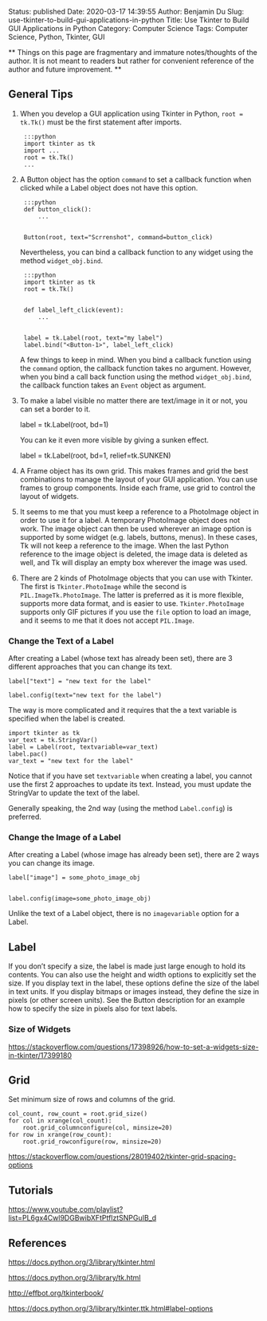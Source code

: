 Status: published
Date: 2020-03-17 14:39:55
Author: Benjamin Du
Slug: use-tkinter-to-build-gui-applications-in-python
Title: Use Tkinter to Build GUI Applications in Python
Category: Computer Science
Tags: Computer Science, Python, Tkinter, GUI

**
Things on this page are fragmentary and immature notes/thoughts of the author.
It is not meant to readers but rather for convenient reference of the author and future improvement.
**

## General Tips

1. When you develop a GUI application using Tkinter in Python, 
    `root = tk.Tk()` must be the first statement after imports.

        :::python
        import tkinter as tk
        import ...
        root = tk.Tk()
        ...

2. A Button object has the option `command` to set a callback function when clicked
    while a Label object does not have this option.

        :::python
        def button_click():
            ...


        Button(root, text="Scrrenshot", command=button_click)

    Nevertheless, 
    you can bind a callback function to any widget using the method `widget_obj.bind`.

        :::python
        import tkinter as tk
        root = tk.Tk()


        def label_left_click(event):
            ...


        label = tk.Label(root, text="my label")
        label.bind("<Button-1>", label_left_click)

    A few things to keep in mind. 
    When you bind a callback function using the `command` option,
    the callback function takes no argument. 
    However, 
    when you bind a call back function using the method `widget_obj.bind`,
    the callback function takes an `Event` object as argument.

3. To make a label visible no matter there are text/image in it or not,
    you can set a border to it.

    label = tk.Label(root, bd=1)

    You can ke it even more visible by giving a sunken effect.

    label = tk.Label(root, bd=1, relief=tk.SUNKEN)

4. A Frame object has its own grid.
    This makes frames and grid the best combinations to manage the layout of your GUI application.
    You can use frames to group components.
    Inside each frame, 
    use grid to control the layout of widgets. 

5. It seems to me that you must keep a reference to a PhotoImage object
    in order to use it for a label. 
    A temporary PhotoImage object does not work.
    The image object can then be used wherever an image option is supported by some widget (e.g. labels, buttons, menus). In these cases, Tk will not keep a reference to the image. When the last Python reference to the image object is deleted, the image data is deleted as well, and Tk will display an empty box wherever the image was used.

6. There are 2 kinds of PhotoImage objects that you can use with Tkinter.
    The first is `Tkinter.PhotoImage` 
    while the second is `PIL.ImageTk.PhotoImage`.
    The latter is preferred as it is more flexible,
    supports more data format,
    and is easier to use.
    `Tkinter.PhotoImage` supports only GIF pictures 
    if you use the `file` option to load an image,
    and it seems to me that it does not accept `PIL.Image`.


### Change the Text of a Label 

After creating a Label (whose text has already been set),
there are 3 different approaches that you can change its text.

    label["text"] = "new text for the label"

    label.config(text="new text for the label")

The way is more complicated 
and it requires that the a text variable is specified 
when the label is created.

    import tkinter as tk
    var_text = tk.StringVar()
    label = Label(root, textvariable=var_text)
    label.pac()
    var_text = "new text for the label"

Notice that if you have set `textvariable`
when creating a label,
you cannot use the first 2 approaches to update its text.
Instead,
you must update the StringVar to update the text of the label.

Generally speaking, 
the 2nd way (using the method `Label.config`) is preferred.

### Change the Image of a Label

After creating a Label (whose image has already been set),
there are 2 ways you can change its image.

    label["image"] = some_photo_image_obj


    label.config(image=some_photo_image_obj)

Unlike the text of a Label object, 
there is no `imagevariable` option for a Label.

## Label 

If you don’t specify a size, the label is made just large enough to hold its contents. You can also use the height and width options to explicitly set the size. If you display text in the label, these options define the size of the label in text units. If you display bitmaps or images instead, they define the size in pixels (or other screen units). See the Button description for an example how to specify the size in pixels also for text labels.

### Size of Widgets

https://stackoverflow.com/questions/17398926/how-to-set-a-widgets-size-in-tkinter/17399180

## Grid

Set minimum size of rows and columns of the grid.

    col_count, row_count = root.grid_size()
    for col in xrange(col_count):
        root.grid_columnconfigure(col, minsize=20)
    for row in xrange(row_count):
        root.grid_rowconfigure(row, minsize=20)

https://stackoverflow.com/questions/28019402/tkinter-grid-spacing-options

## Tutorials

https://www.youtube.com/playlist?list=PL6gx4Cwl9DGBwibXFtPtflztSNPGuIB_d

## References

https://docs.python.org/3/library/tkinter.html

https://docs.python.org/3/library/tk.html

http://effbot.org/tkinterbook/

https://docs.python.org/3/library/tkinter.ttk.html#label-options